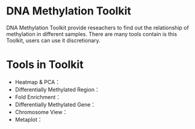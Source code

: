 # DNA Methylation Toolkit
DNA Methylation Toolkit provide reseachers to find out the relationship of methylation in different samples.
There are many tools contain is this Toolkit, users can use it discretionary.

# Tools in Toolkit
* Heatmap & PCA：
* Differentially Methylated Region：
* Fold Enrichment：
* Differentially Methylated Gene：
* Chromosome View：
* Metaplot：
